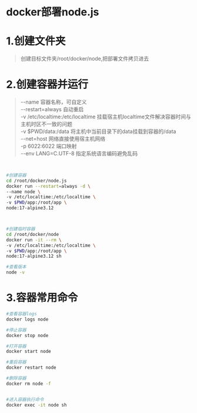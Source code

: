 # docker部署node.js
 
# 1.创建文件夹
> 创建目标文件夹/root/docker/node,把部署文件拷贝进去



# 2.创建容器并运行
> --name 容器名称，可自定义  
> --restart=always 自动重启  
> -v /etc/localtime:/etc/localtime 挂载宿主机localtime文件解决容器时间与主机时区不一致的问题  
> -v $PWD/data:/data 将主机中当前目录下的data挂载到容器的/data  
> --net=host 网络直接使用宿主机网络  
> -p 6022:6022 端口映射  
> --env LANG=C.UTF-8  指定系统语言编码避免乱码

``` bash

 
#创建容器
cd /root/docker/node.js
docker run --restart=always -d \
--name node \
-v /etc/localtime:/etc/localtime \
-v $PWD/app:/root/app \
node:17-alpine3.12



#创建临时容器
cd /root/docker/node
docker run -it --rm \
-v /etc/localtime:/etc/localtime \
-v $PWD/app:/root/app \
node:17-alpine3.12 sh

#查看版本
node -v

```

# 3.容器常用命令

``` bash
#查看容器logs
docker logs node

#停止容器
docker stop node

#打开容器
docker start node

#重启容器
docker restart node

#删除容器
docker rm node -f


#进入容器执行命令
docker exec -it node sh



```


 






